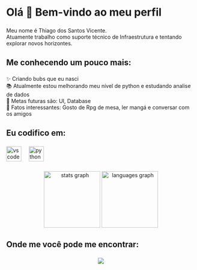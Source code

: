 <h1 align="left">Olá 👋 Bem-vindo ao meu perfil</h1>

###

<p align="left">Meu nome é Thiago dos Santos Vicente.<br>Atuamente trabalho como suporte técnico de Infraestrutura e tentando explorar novos horizontes.</p>

###

<h2 align="left">Me conhecendo um pouco mais:</h2>

###

<p align="left">✨ Criando bubs que eu nasci<br>📚 Atualmente estou melhorando meu nível de python e estudando analise de dados<br>🎯 Metas futuras são: UI, Database<br>🎲 Fatos interessantes: Gosto de Rpg de mesa, ler mangá e conversar com os amigos</p>

###

<h2 align="left">Eu codifico em:</h2>

###

<div align="left">
  <img src="https://cdn.jsdelivr.net/gh/devicons/devicon/icons/vscode/vscode-original.svg" height="40" alt="vscode logo"  />
  <img width="12" />
  <img src="https://cdn.jsdelivr.net/gh/devicons/devicon/icons/python/python-original.svg" height="40" alt="python logo"  />
</div>

###

<div align="center">
  <img src="https://github-readme-stats.vercel.app/api?username=Tdotvicente&hide_title=false&hide_rank=false&show_icons=true&include_all_commits=true&count_private=true&disable_animations=false&theme=dracula&locale=en&hide_border=false&order=1" height="150" alt="stats graph"  />
  <img src="https://github-readme-stats.vercel.app/api/top-langs?username=Tdotvicente&locale=en&hide_title=false&layout=compact&card_width=320&langs_count=5&theme=dracula&hide_border=false&order=2" height="150" alt="languages graph"  />
</div>

###

<h2 align="left">Onde me você pode me encontrar:</h2>

###

<div align="center">
  <img src="https://profile-counter.glitch.me/Tdotvicente/count.svg?"  />
</div>

###

<!--
**Tdotvicente/Tdotvicente** is a ✨ _special_ ✨ repository because its `README.md` (this file) appears on your GitHub profile.

Here are some ideas to get you started:

- 🔭 I’m currently working on ...
- 🌱 I’m currently learning ...
- 👯 I’m looking to collaborate on ...
- 🤔 I’m looking for help with ...
- 💬 Ask me about ...
- 📫 How to reach me: ...
- 😄 Pronouns: ...
- ⚡ Fun fact: ...
-->

